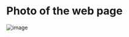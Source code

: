 # Photo of the web page 

![image](https://github.com/user-attachments/assets/0d53bf69-eef3-407e-a829-512145b6b468)

